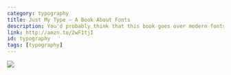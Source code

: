 ```yaml
---
category: typography
title: Just My Type — A Book About Fonts
description: You'd probably think that this book goes over modern fonts... You might be surprised that a typeface (like a font) is over 500 years old. There's just so many great fonts that were designed centuries before you were here.
link: http://amzn.to/2wF1tjI
id: typography
tags: [typography]
---
```

<a target="_blank"  href="https://www.amazon.com/gp/product/1592407463/ref=as_li_tl?ie=UTF8&camp=1789&creative=9325&creativeASIN=1592407463&linkCode=as2&tag=compassofdesi-20&linkId=38acc4a13b38893fcc5d614ccac35b38"><img border="0" src="//ws-na.amazon-adsystem.com/widgets/q?_encoding=UTF8&MarketPlace=US&ASIN=1592407463&ServiceVersion=20070822&ID=AsinImage&WS=1&Format=_SL250_&tag=compassofdesi-20" ></a><img src="//ir-na.amazon-adsystem.com/e/ir?t=compassofdesi-20&l=am2&o=1&a=1592407463" width="1" height="1" border="0" alt="" style="border:none !important; margin:0px !important;" />

